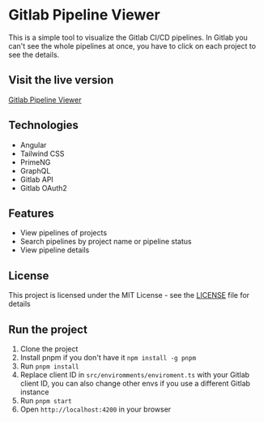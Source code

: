 # Gitlab Pipeline Viewer

This is a simple tool to visualize the Gitlab CI/CD pipelines.
In Gitlab you can't see the whole pipelines at once, 
you have to click on each project to see the details.

## Visit the live version
[Gitlab Pipeline Viewer](https://gitlab-pipeline-viewer.theapplegeek.it/)

## Technologies
- Angular
- Tailwind CSS
- PrimeNG
- GraphQL
- Gitlab API
- Gitlab OAuth2

## Features
- View pipelines of projects
- Search pipelines by project name or pipeline status
- View pipeline details

## License
This project is licensed under the MIT License - see the [LICENSE](LICENSE.md) file for details

## Run the project
1. Clone the project
2. Install pnpm if you don't have it `npm install -g pnpm`
2. Run `pnpm install`
3. Replace client ID in `src/enviromments/enviroment.ts` with your Gitlab client ID, 
you can also change other envs if you use a different Gitlab instance
4. Run `pnpm start`
5. Open `http://localhost:4200` in your browser
